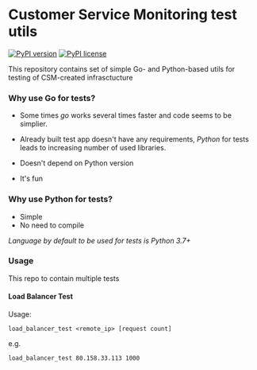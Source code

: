 # Customer Service Monitoring test utils

[![PyPI version](https://img.shields.io/pypi/v/csm-test-utils.svg)](https://pypi.org/project/csm-test-utils/)
[![PyPI license](https://img.shields.io/pypi/l/csm-test-utils.svg)](https://pypi.org/project/csm-test-utils/)

This repository contains set of simple Go- and Python-based utils for testing of CSM-created infrasctucture

### Why use Go for tests?

 - Some times *go* works several times faster and code seems to be simplier.

 - Already built test app doesn't have any requirements, *Python* for tests leads to increasing number of used libraries.
 
 - Doesn't depend on Python version

 - It's fun

### Why use Python for tests?
 - Simple
 - No need to compile 

*Language by default to be used for tests is Python 3.7+*

### Usage

This repo to contain multiple tests

#### Load Balancer Test
Usage:

`load_balancer_test <remote_ip> [request count]`

e.g.

`load_balancer_test 80.158.33.113 1000`
